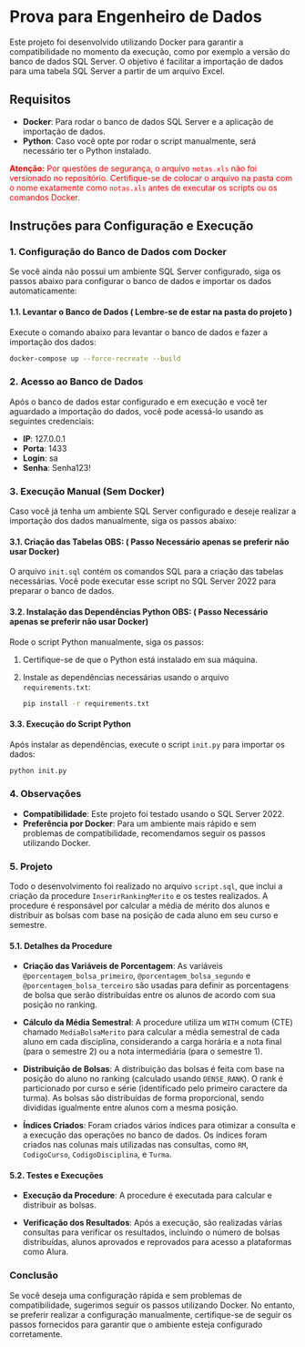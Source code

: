 
# Prova para Engenheiro de Dados

Este projeto foi desenvolvido utilizando Docker para garantir a compatibilidade no momento da execução, como por exemplo a versão do banco de dados SQL Server. O objetivo é facilitar a importação de dados para uma tabela SQL Server a partir de um arquivo Excel.

## Requisitos

- **Docker**: Para rodar o banco de dados SQL Server e a aplicação de importação de dados.
- **Python**: Caso você opte por rodar o script manualmente, será necessário ter o Python instalado.

<p style="color: red;"><strong>Atenção:</strong> Por questões de segurança, o arquivo <code>notas.xls</code> não foi versionado no repositório. Certifique-se de colocar o arquivo na pasta com o nome exatamente como <code>notas.xls</code> antes de executar os scripts ou os comandos Docker.</p>

## Instruções para Configuração e Execução

### 1. Configuração do Banco de Dados com Docker

Se você ainda não possui um ambiente SQL Server configurado, siga os passos abaixo para configurar o banco de dados e importar os dados automaticamente:

#### 1.1. Levantar o Banco de Dados ( Lembre-se de estar na pasta do projeto )

Execute o comando abaixo para levantar o banco de dados e fazer a importação dos dados:

```bash
docker-compose up --force-recreate --build
```

### 2. Acesso ao Banco de Dados

Após o banco de dados estar configurado e em execução e você ter aguardado a importação do dados, você pode acessá-lo usando as seguintes credenciais:

- **IP**: 127.0.0.1
- **Porta**: 1433
- **Login**: sa
- **Senha**: Senha123!

### 3. Execução Manual (Sem Docker)

Caso você já tenha um ambiente SQL Server configurado e deseje realizar a importação dos dados manualmente, siga os passos abaixo:

#### 3.1. Criação das Tabelas OBS: ( Passo Necessário apenas se preferir não usar Docker)

O arquivo `init.sql` contém os comandos SQL para a criação das tabelas necessárias. Você pode executar esse script no SQL Server 2022 para preparar o banco de dados.

#### 3.2. Instalação das Dependências Python OBS: ( Passo Necessário apenas se preferir não usar Docker)

Rode o script Python manualmente, siga os passos:

1. Certifique-se de que o Python está instalado em sua máquina.
2. Instale as dependências necessárias usando o arquivo `requirements.txt`:

   ```bash
   pip install -r requirements.txt
   ```

#### 3.3. Execução do Script Python

Após instalar as dependências, execute o script `init.py` para importar os dados:

```bash
python init.py
```

### 4. Observações

- **Compatibilidade**: Este projeto foi testado usando o SQL Server 2022.
- **Preferência por Docker**: Para um ambiente mais rápido e sem problemas de compatibilidade, recomendamos seguir os passos utilizando Docker.

### 5. Projeto

Todo o desenvolvimento foi realizado no arquivo `script.sql`, que inclui a criação da procedure `InserirRankingMerito` e os testes realizados. A procedure é responsável por calcular a média de mérito dos alunos e distribuir as bolsas com base na posição de cada aluno em seu curso e semestre.

#### 5.1. Detalhes da Procedure

- **Criação das Variáveis de Porcentagem**: As variáveis `@porcentagem_bolsa_primeiro`, `@porcentagem_bolsa_segundo` e `@porcentagem_bolsa_terceiro` são usadas para definir as porcentagens de bolsa que serão distribuídas entre os alunos de acordo com sua posição no ranking.
  
- **Cálculo da Média Semestral**: A procedure utiliza um `WITH` comum (CTE) chamado `MediaBolsaMerito` para calcular a média semestral de cada aluno em cada disciplina, considerando a carga horária e a nota final (para o semestre 2) ou a nota intermediária (para o semestre 1).

- **Distribuição de Bolsas**: A distribuição das bolsas é feita com base na posição do aluno no ranking (calculado usando `DENSE_RANK`). O rank é particionado por curso e série (identificado pelo primeiro caractere da turma). As bolsas são distribuídas de forma proporcional, sendo divididas igualmente entre alunos com a mesma posição.

- **Índices Criados**: Foram criados vários índices para otimizar a consulta e a execução das operações no banco de dados. Os índices foram criados nas colunas mais utilizadas nas consultas, como `RM`, `CodigoCurso`, `CodigoDisciplina`, e `Turma`.

#### 5.2. Testes e Execuções

- **Execução da Procedure**: A procedure é executada para calcular e distribuir as bolsas.
  
- **Verificação dos Resultados**: Após a execução, são realizadas várias consultas para verificar os resultados, incluindo o número de bolsas distribuídas, alunos aprovados e reprovados para acesso a plataformas como Alura.

### Conclusão

Se você deseja uma configuração rápida e sem problemas de compatibilidade, sugerimos seguir os passos utilizando Docker. No entanto, se preferir realizar a configuração manualmente, certifique-se de seguir os passos fornecidos para garantir que o ambiente esteja configurado corretamente.

